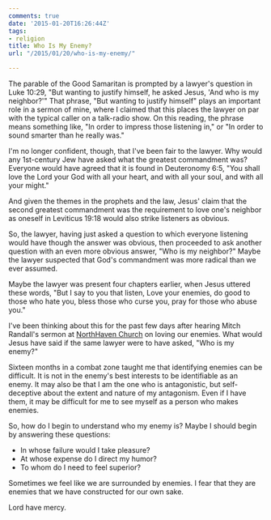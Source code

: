 ```yaml
---
comments: true
date: '2015-01-20T16:26:44Z'
tags:
- religion
title: Who Is My Enemy?
url: "/2015/01/20/who-is-my-enemy/"

---
```

The parable of the Good Samaritan is prompted by a lawyer's question in Luke 10:29, "But wanting to justify himself, he asked Jesus, 'And who is my neighbor?'"   That phrase, "But wanting to justify himself" plays an important role in a sermon of mine, where I claimed that this places the lawyer on par with the typical caller on a talk-radio show. On this reading, the phrase means something like, "In order to impress those listening in," or "In order to sound smarter than he really was." 

I'm no longer confident, though, that I've been fair to the lawyer. Why would any 1st-century Jew have asked what the greatest commandment was? Everyone would have agreed that it is found in Deuteronomy 6:5, "You shall love the Lord your God with all your heart, and with all your soul, and with all your might." 

And given the themes in the prophets and the law, Jesus' claim that the second greatest commandment was the requirement to love one's neighbor as oneself  in Leviticus 19:18 would also strike listeners as obvious. 

So, the lawyer, having just asked a question to which everyone listening would have though the answer was obvious, then proceeded to ask another question with an even more obvious answer, "Who is my neighbor?"  Maybe the lawyer suspected that God's commandment was more radical than we ever assumed. 

Maybe the lawyer was present four chapters earlier, when Jesus uttered these words, "But I say to you that listen, Love your enemies, do good to those who hate you, bless those who curse you, pray for those who abuse you."

I've been thinking about this for the past few days after hearing Mitch Randall's sermon at [NorthHaven Church](http://northhavenchurch.net) on loving our enemies. What would Jesus have said if the same lawyer were to have asked, "Who is my enemy?"

Sixteen months in a combat zone taught me that identifying enemies can be difficult. It is not in the enemy's best interests to be identifiable as an enemy. It may also be that I am the one who is antagonistic, but self-deceptive about the extent and nature of my antagonism. Even if I have them, it may be difficult for me to see myself as a person who makes enemies.

So, how do I begin to understand who my enemy is? Maybe I should begin by answering these questions:

* In whose failure would I take pleasure?
* At whose expense do I direct my humor?
* To whom do I need to feel superior?

Sometimes we feel like we are surrounded by enemies. I fear that they are enemies that we have constructed for our own sake. 

Lord have mercy.
